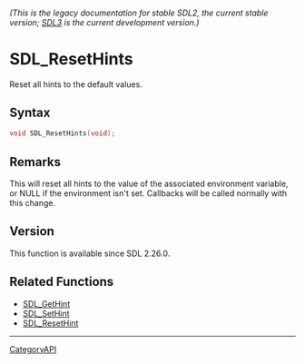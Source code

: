 ###### (This is the legacy documentation for stable SDL2, the current stable version; [SDL3](https://wiki.libsdl.org/SDL3/) is the current development version.)
# SDL_ResetHints

Reset all hints to the default values.

## Syntax

```c
void SDL_ResetHints(void);

```

## Remarks

This will reset all hints to the value of the associated environment
variable, or NULL if the environment isn't set. Callbacks will be called
normally with this change.

## Version

This function is available since SDL 2.26.0.

## Related Functions

* [SDL_GetHint](SDL_GetHint)
* [SDL_SetHint](SDL_SetHint)
* [SDL_ResetHint](SDL_ResetHint)

----
[CategoryAPI](CategoryAPI)

